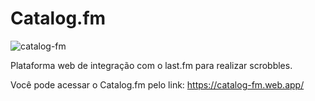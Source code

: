 # **Catalog.fm**

![catalog-fm](https://user-images.githubusercontent.com/21269337/86127276-017ced00-bab6-11ea-84b2-a9ec47596964.png)

Plataforma web de integração com o last.fm para realizar scrobbles.

Você pode acessar o Catalog.fm pelo link: 
https://catalog-fm.web.app/
